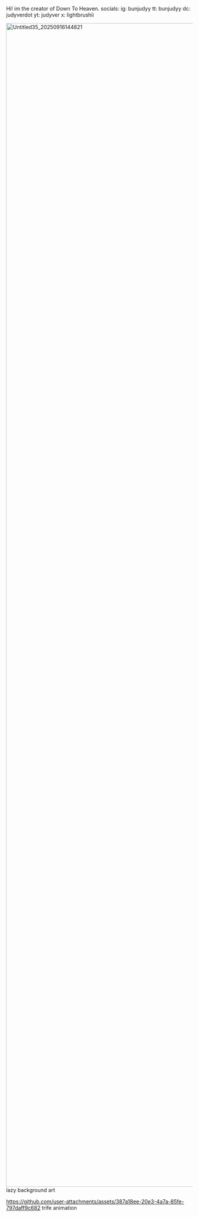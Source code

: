 Hi! im the creator of Down To Heaven.
socials:
ig: bunjudyy
tt: bunjudyy
dc: judyverdot
yt: judyver
x: lightbrushii

<img width="2301" height="3141" alt="Untitled35_20250916144821" src="https://github.com/user-attachments/assets/cfbb0e07-7805-48a8-b2c4-7a015df651c5" />
lazy background art

https://github.com/user-attachments/assets/387a18ee-20e3-4a7a-85fe-797daff9c682
trife animation

